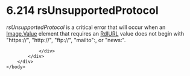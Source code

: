 <html dir="LTR" xmlns:mshelp="http://msdn.microsoft.com/mshelp" xmlns:ddue="http://ddue.schemas.microsoft.com/authoring/2003/5" xmlns:xlink="http://www.w3.org/1999/xlink" xmlns:tool="http://www.microsoft.com/tooltip">
    <head>
        <meta http-equiv="Content-Type" content="text/html; CHARSET=utf-8"></meta>
        <meta name="save" content="history"></meta>
        <title>6.214 rsUnsupportedProtocol</title>
        <xml>
            <mshelp:toctitle title="6.214 rsUnsupportedProtocol"></mshelp:toctitle>
            <mshelp:rltitle title="[MS-RDL]: rsUnsupportedProtocol"></mshelp:rltitle>
            <mshelp:keyword index="A" term="17603c91-c4c0-4477-812e-4880ee5b0c08"></mshelp:keyword>
            <mshelp:attr name="DCSext.ContentType" value="open specification"></mshelp:attr>
            <mshelp:attr name="AssetID" value="17603c91-c4c0-4477-812e-4880ee5b0c08"></mshelp:attr>
            <mshelp:attr name="TopicType" value="kbRef"></mshelp:attr>
            <mshelp:attr name="DCSext.Title" value="[MS-RDL]: rsUnsupportedProtocol" />
        </xml>
    </head>
    <body>
        <div id="header">
            <h1 class="heading">6.214 rsUnsupportedProtocol</h1>
        </div>
        <div id="mainSection">
            <div id="mainBody">
                <div id="allHistory" class="saveHistory"></div>
                <div id="sectionSection0" class="section" name="collapseableSection">
                    

<p><i>rsUnsupportedProtocol</i> is a critical error that will
occur when an <a href="e63f7ec4-2bc8-456a-afc9-60570f34da60.md">Image.Value</a>
element that requires an <a href="6977536e-dae7-44f3-a737-a249567cf172.md">RdlURL</a>
value does not begin with &quot;https://&quot;, &quot;http://&quot;,
&quot;ftp://&quot;, &quot;mailto&quot;:, or &quot;news:&quot;.</p>


                </div>
            </div>
        </div>
    </body>
</html>